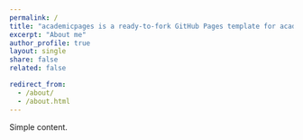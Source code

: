 ```yaml
---
permalink: /
title: "academicpages is a ready-to-fork GitHub Pages template for academic personal websites"
excerpt: "About me"
author_profile: true
layout: single
share: false
related: false

redirect_from: 
  - /about/
  - /about.html
---
```


Simple content.
